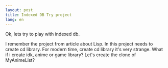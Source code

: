 ```yaml
---
layout: post
title: Indexed DB Try project
lang: en
---
```

Ok, lets try to play with indexed db.

I remember the project from article about Lisp.
In this project needs to create cd library.
For modern time, create cd library it's very strange.
What if i create idk, anime or game library?
Let's create the clone of MyAnimeList?

